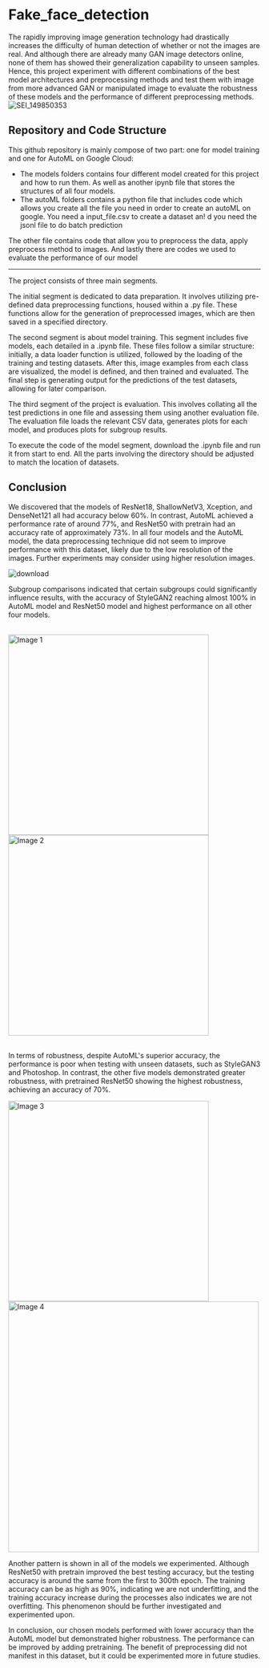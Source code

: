 # Fake_face_detection
The rapidly improving image generation technology had drastically increases the difficulty of human detection of whether or not the images are real. And although there are already many GAN image detectors online, none of them has showed their generalization capability to unseen samples. Hence, this project experiment with different combinations of the best model architectures and preprocessing methods and test them with image from more advanced GAN or manipulated image to evaluate the robustness of these models and the performance of different preprocessing methods.
![SEI_149850353](https://github.com/HertZMX/Fake_face_detection/assets/107277409/d1fe774d-3a54-47af-9c2b-a437ba0e4f32)

## Repository and Code Structure

This github repository is mainly compose of two part: one for model training and one for AutoML on Google Cloud: 
- The models folders contains four different model created for this project and how to run them. As well as another ipynb file that stores the structures of all four models. 
- The autoML folders contains a python file that includes code which allows you create all the file you need in order to create an autoML on google. You need a input_file.csv to create a dataset an!
d you need the jsonl file to do batch prediction

The other file contains code that allow you to preprocess the data, apply preprocess method to images. And lastly there are codes we used to evaluate the performance of our model

---
The project consists of three main segments. 

The initial segment is dedicated to data preparation. It involves utilizing pre-defined data preprocessing functions, housed within a .py file. These functions allow for the generation of preprocessed images, which are then saved in a specified directory. 

The second segment is about model training. This segment includes five models, each detailed in a .ipynb file. These files follow a similar structure: initially, a data loader function is utilized, followed by the loading of the training and testing datasets. After this, image examples from each class are visualized, the model is defined, and then trained and evaluated. The final step is generating output for the predictions of the test datasets, allowing for later comparison. 

The third segment of the project is evaluation. This involves collating all the test predictions in one file and assessing them using another evaluation file. The evaluation file loads the relevant CSV data, generates plots for each model, and produces plots for subgroup results.

To execute the code of the model segment, download the .ipynb file and run it from start to end. All the parts involving the directory should be adjusted to match the location of datasets.

## Conclusion

We discovered that the models of ResNet18, ShallowNetV3, Xception, and DenseNet121 all had accuracy below 60%. In contrast, AutoML achieved a performance rate of around 77%, and ResNet50 with pretrain had an accuracy rate of approximately 73%. In all four models and the AutoML model, the data preprocessing technique did not seem to improve performance with this dataset, likely due to the low resolution of the images. Further experiments may consider using higher resolution images. 

![download](https://github.com/HertZMX/Fake_face_detection/assets/107277409/6a86bf3c-c1af-4f23-8d37-6640fa21aab9)

Subgroup comparisons indicated that certain subgroups could significantly influence results, with the accuracy of StyleGAN2 reaching almost 100% in AutoML model and ResNet50 model and highest performance on all other four models.

<br />

<img src="https://github.com/HertZMX/Fake_face_detection/assets/107277409/99d6a2f2-476c-4fda-b7c9-5e8753c951a1" alt="Image 1" width="400px" />
<img src="https://github.com/HertZMX/Fake_face_detection/assets/107277409/85bbc13d-2716-43a2-8881-604c9095ed28" alt="Image 2" width="400px" />

<br />
<br />
                                                                                                                                     
In terms of robustness, despite AutoML's superior accuracy, the performance is poor when testing with unseen datasets, such as StyleGAN3 and Photoshop. In contrast, the other five models demonstrated greater robustness, with pretrained ResNet50 showing the highest robustness, achieving an accuracy of 70%. 

<img src="https://github.com/HertZMX/Fake_face_detection/assets/107277409/758f4f3b-c71a-4d1e-b90f-610fd6a820e1" alt="Image 3" width="400px" />
<img src="https://github.com/HertZMX/Fake_face_detection/assets/95679749/a8c8d6f0-029e-4d92-91e8-105e2a497bb2" alt="Image 4" width="500px" />
<br />

Another pattern is shown in all of the models we experimented. Although ResNet50 with pretrain improved the best testing accuracy, but the testing accuracy is around the same from the first to 300th epoch. The training accuracy can be as high as 90%, indicating we are not underfitting, and the training accuracy increase during the processes also indicates we are not overfitting. This phenomenon should be further investigated and experimented upon. 

In conclusion, our chosen models performed with lower accuracy than the AutoML model but demonstrated higher robustness. The performance can be improved by adding pretraining. The benefit of preprocessing did not manifest in this dataset, but it could be experimented more in future studies.
